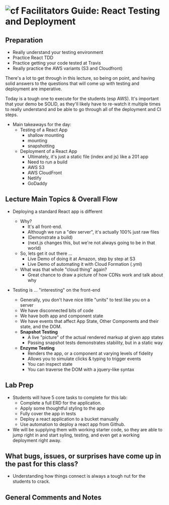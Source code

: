![cf](http://i.imgur.com/7v5ASc8.png) Facilitators Guide: React Testing and Deployment
======================================================================================

## Preparation
* Really understand your testing environment
* Practice React TDD
* Practice getting your code tested at Travis
* Really practice the AWS variants (S3 and Cloudfront)

There's a lot to get through in this lecture, so being on point, and having solid answers to the questions that will come up with testing and deployment are imperative.

Today is a tough one to execute for the students (esp AWS). It's important that your demo be SOLID, as they'll likely have to re-watch it multiple times to really understand and be able to go through all of the deployment and CI steps.

* Main takeaways for the day:
  * Testing of a React App
    * shallow mounting
    * mounting
    * snapshotting
  * Deployment of a React App 
    * Ultimately, it's just a static file (index and js) like a 201 app
    * Need to run a build
    * AWS S3
    * AWS CloudFront
    * Netlify
    * GoDaddy

## Lecture Main Topics & Overall Flow
* Deploying a standard React app is different
  * Why?
    * It's all front-end.
    * Although we run a "dev server", it's actually 100% just raw files
    * (Demonstrate a build)
    * (next.js changes this, but we're not always going to be in that world)
  * So, lets get it out there ...
    * Live Demo of doing it at Amazon, step by step at S3
    * Live Demo of automating it with Cloud Formation (.yml)
  * What was that whole "cloud thing" again?
    * Great chance to draw a picture of how CDNs work and talk about why

* Testing is ... "interesting" on the front-end
  * Generally, you don't have nice little "units" to test like you on a server
  * We have disconnected bits of code
  * We have both app and component state
  * We have events that affect App State, Other Components and their state, and the DOM.
  * **Snapshot Testing**
    * A live "picture" of the actual rendered markup at given app states
    * Passing snapshot tests demonstrates stability, but in a static way
  * **Enzyme Testing**
    * Renders the app, or a component at varying levels of fidelity
    * Allows you to simulate clicks & typing to trigger events
    * You can inspect state
    * You can traverse the DOM with a jquery-like syntax

## Lab Prep
* Students will have 5 core tasks to complete for this lab:
  * Complete a full ERD for the application.
  * Apply some thoughtful styling to the app
  * Fully cover the app in tests
  * Deploy a react application to a bucket manually
  * Use automation to deploy a react app from Github.
* We will be supplying them with working starter code, so they are able to jump right in and start syling, testing, and even get a working deployment right away.

## What bugs, issues, or surprises have come up in the past for this class?
* Understanding how things connect is always a tough nut for the students to crack.

## General Comments and Notes

